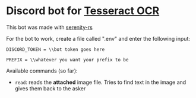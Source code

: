 # Discord bot for [Tesseract OCR](https://github.com/tesseract-ocr)

This bot was made with [serenity-rs](https://github.com/serenity-rs/serenity)

For the bot to work, create a file called ".env" and enter the following input:

```
DISCORD_TOKEN = \\bot token goes here

PREFIX = \\whatever you want your prefix to be
```

Available commands (so far):

- `read`: reads the **attached** image file. Tries to find text in the image and gives them back to the asker

